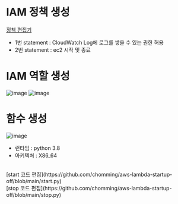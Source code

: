 # IAM 정책 생성
[정책 편집기](https://github.com/chomming/aws-lambda-startup-off/blob/main/iam.json)
- 1번 statement : CloudWatch Log에 로그를 쌓을 수 있는 권한 허용
- 2번 statement : ec2 시작 및 종료

# IAM 역할 생성
![image](https://github.com/chomming/aws-lambda-startup-off/assets/81208053/e4b2cb74-a3bc-4043-a943-476625d6c687)
![image](https://github.com/chomming/aws-lambda-startup-off/assets/81208053/432559f2-9451-4e37-8283-f3de3594560b)

# 함수 생성
![image](https://github.com/chomming/aws-lambda-startup-off/assets/81208053/69d2a0cc-e955-4f2f-b027-ad8cc9928a94)
- 런타임 : python 3.8
- 아키텍처 : X86_64
<br/>
[start 코드 편집](https://github.com/chomming/aws-lambda-startup-off/blob/main/start.py)
<br/>
[stop 코드 편집](https://github.com/chomming/aws-lambda-startup-off/blob/main/stop.py)
